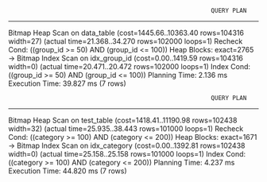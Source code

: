                                                              QUERY PLAN                                                             
------------------------------------------------------------------------------------------------------------------------------------
 Bitmap Heap Scan on data_table  (cost=1445.66..10363.40 rows=104316 width=27) (actual time=21.368..34.270 rows=102000 loops=1)
   Recheck Cond: ((group_id >= 50) AND (group_id <= 100))
   Heap Blocks: exact=2765
   ->  Bitmap Index Scan on idx_group_id  (cost=0.00..1419.59 rows=104316 width=0) (actual time=20.471..20.472 rows=102000 loops=1)
         Index Cond: ((group_id >= 50) AND (group_id <= 100))
 Planning Time: 2.136 ms
 Execution Time: 39.827 ms
(7 rows)



                                                             QUERY PLAN                                                             
------------------------------------------------------------------------------------------------------------------------------------
 Bitmap Heap Scan on test_table  (cost=1418.41..11190.98 rows=102438 width=32) (actual time=25.935..38.443 rows=101000 loops=1)
   Recheck Cond: ((category >= 100) AND (category <= 200))
   Heap Blocks: exact=1671
   ->  Bitmap Index Scan on idx_category  (cost=0.00..1392.81 rows=102438 width=0) (actual time=25.158..25.158 rows=101000 loops=1)
         Index Cond: ((category >= 100) AND (category <= 200))
 Planning Time: 4.237 ms
 Execution Time: 44.820 ms
(7 rows)
